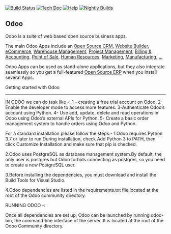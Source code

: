 [![Build Status](https://runbot.odoo.com/runbot/badge/flat/1/master.svg)](https://runbot.odoo.com/runbot)
[![Tech Doc](https://img.shields.io/badge/master-docs-875A7B.svg?style=flat&colorA=8F8F8F)](https://www.odoo.com/documentation/15.0)
[![Help](https://img.shields.io/badge/master-help-875A7B.svg?style=flat&colorA=8F8F8F)](https://www.odoo.com/forum/help-1)
[![Nightly Builds](https://img.shields.io/badge/master-nightly-875A7B.svg?style=flat&colorA=8F8F8F)](https://nightly.odoo.com/)

Odoo
----

Odoo is a suite of web based open source business apps.

The main Odoo Apps include an <a href="https://www.odoo.com/page/crm">Open Source CRM</a>,
<a href="https://www.odoo.com/app/website">Website Builder</a>,
<a href="https://www.odoo.com/app/ecommerce">eCommerce</a>,
<a href="https://www.odoo.com/app/inventory">Warehouse Management</a>,
<a href="https://www.odoo.com/app/project">Project Management</a>,
<a href="https://www.odoo.com/app/accounting">Billing &amp; Accounting</a>,
<a href="https://www.odoo.com/app/point-of-sale-shop">Point of Sale</a>,
<a href="https://www.odoo.com/app/employees">Human Resources</a>,
<a href="https://www.odoo.com/app/social-marketing">Marketing</a>,
<a href="https://www.odoo.com/app/manufacturing">Manufacturing</a>,
<a href="https://www.odoo.com/">...</a>

Odoo Apps can be used as stand-alone applications, but they also integrate seamlessly so you get
a full-featured <a href="https://www.odoo.com">Open Source ERP</a> when you install several Apps.

Getting started with Odoo

-------------------------

IN ODOO we can do task like -:
1 - creating a free trial account on Odoo.
2-  Enable the developer mode to access more features.
3-Authenticate Odoo’s account using Python.
4- Use add, update, delete and read operations in Odoo using Odoo’s external APIs for Python.
5- Create a basic order management system to handle orders using Odoo and Python.


For a standard installation please follow the steps:-
1.Odoo requires Python 3.7 or later to run.During installation, check Add Python 3 to PATH, then click Customize Installation and make sure that pip is checked.

2.Odoo uses PostgreSQL as database management system.By default, the only user is postgres but Odoo forbids connecting as postgres, so you need to create a new PostgreSQL user.

3.Before installing the dependencies, you must download and install the Build Tools for Visual Studio.

4.Odoo dependencies are listed in the requirements.txt file located at the root of the Odoo community directory.

RUNNING ODOO -:

Once all dependencies are set up, Odoo can be launched by running odoo-bin, the command-line interface of the server. It is located at the root of the Odoo Community directory.
